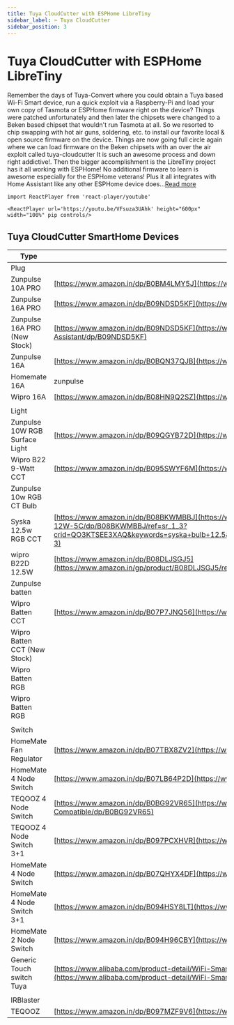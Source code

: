 ```yaml
---
title: Tuya CloudCutter with ESPHome LibreTiny
sidebar_label: ✂️ Tuya CloudCutter
sidebar_position: 3
---
```



# Tuya CloudCutter with ESPHome LibreTiny

Remember the days of Tuya-Convert where you could obtain a Tuya based Wi-Fi Smart device, run a quick exploit via a Raspberry-Pi and load your own copy of Tasmota or ESPHome firmware right on the device? Things were patched unfortunately and then later the chipsets were changed to a Beken based chipset that wouldn't run Tasmota at all. So we resorted to chip swapping with hot air guns, soldering, etc. to install our favorite local & open source firmware on the device. Things are now going full circle again where we can load firmware on the Beken chipsets with an over the air exploit called tuya-cloudcutter It is such an awesome process and down right addictive!. Then the bigger accomplishment is the LibreTiny project has it all working with ESPHome! No additional firmware to learn is awesome especially for the ESPHome veterans! Plus it all integrates with Home Assistant like any other ESPHome device does...[Read more](https://digiblur.com/2023/08/19/updated-tuya-cloudcutter-with-esphome-bk7231-how-to-guide/)


```mdx-code-block
import ReactPlayer from 'react-player/youtube'

<ReactPlayer url='https://youtu.be/VFsuza3UAhk' height="600px" width="100%" pip controls/>
```


## Tuya CloudCutter SmartHome Devices

| Type                           | Link                                                                                                                                                                                                                                                                                                                                                                                                                                                      |
| ------------------------------ | --------------------------------------------------------------------------------------------------------------------------------------------------------------------------------------------------------------------------------------------------------------------------------------------------------------------------------------------------------------------------------------------------------------------------------------------------------- |
| Plug                           |                                                                                                                                                                                                                                                                                                                                                                                                                                                           |
| Zunpulse 10A PRO               | [](https://www.amazon.in/dp/B0BM4LMY5J)[https://www.amazon.in/dp/B0BM4LMY5J](https://www.amazon.in/dp/B0BM4LMY5J)                                                                                                                                                                                                                                                                                                                                         |
| Zunpulse 16A PRO               | [](https://www.amazon.in/dp/B09NDSD5KF)[https://www.amazon.in/dp/B09NDSD5KF](https://www.amazon.in/dp/B09NDSD5KF)                                                                                                                                                                                                                                                                                                                                         |
| Zunpulse 16A PRO (New Stock)   | [](https://www.amazon.in/zunpulse-Energy-Monitoring-Compatible-Assistant/dp/B09NDSD5KF)[https://www.amazon.in/dp/B09NDSD5KF](https://www.amazon.in/zunpulse-Energy-Monitoring-Compatible-Assistant/dp/B09NDSD5KF)                                                                                                                                                                                                                                         |
| Zunpulse 16A                   | [](https://www.amazon.in/dp/B0BQN37QJB)[https://www.amazon.in/dp/B0BQN37QJB](https://www.amazon.in/dp/B0BQN37QJB)                                                                                                                                                                                                                                                                                                                                         |
| Homemate 16A                   | zunpulse                                                                                                                                                                                                                                                                                                                                                                                                                                                  |
| Wipro 16A                      | [](https://www.amazon.in/dp/B08HN9Q2SZ)[https://www.amazon.in/dp/B08HN9Q2SZ](https://www.amazon.in/dp/B08HN9Q2SZ)                                                                                                                                                                                                                                                                                                                                         |
|                                |                                                                                                                                                                                                                                                                                                                                                                                                                                                           |
| Light                          |                                                                                                                                                                                                                                                                                                                                                                                                                                                           |
| Zunpulse 10W RGB Surface Light | [](https://www.amazon.in/dp/B09QGYB72D)[https://www.amazon.in/dp/B09QGYB72D](https://www.amazon.in/dp/B09QGYB72D)                                                                                                                                                                                                                                                                                                                                         |
| Wipro B22 9-Watt CCT           | [](https://www.amazon.in/dp/B095SWYF6M)[https://www.amazon.in/dp/B095SWYF6M](https://www.amazon.in/dp/B095SWYF6M)                                                                                                                                                                                                                                                                                                                                         |
| Zunpulse 10w RGB CT Bulb       |                                                                                                                                                                                                                                                                                                                                                                                                                                                           |
| Syska 12.5w RGB CCT            | [](https://www.amazon.in/12-Watt-Enabled-Compatible-Assistant-SSK-SMW-12W-5C/dp/B08BKWMBBJ/ref=sr_1_3?crid=QO3KTSEE3XAQ&keywords=syska+bulb+12.5&qid=1677330519&sprefix=syska+bulb+12.5%2Caps%2C217&sr=8-3)[https://www.amazon.in/dp/B08BKWMBBJ](https://www.amazon.in/12-Watt-Enabled-Compatible-Assistant-SSK-SMW-12W-5C/dp/B08BKWMBBJ/ref=sr_1_3?crid=QO3KTSEE3XAQ&keywords=syska+bulb+12.5&qid=1677330519&sprefix=syska+bulb+12.5%2Caps%2C217&sr=8-3) |
| wipro B22D 12.5W               | [](https://www.amazon.in/gp/product/B08DLJSGJ5/ref=ppx_yo_dt_b_asin_title_o00_s00?ie=UTF8&psc=1)[https://www.amazon.in/dp/B08DLJSGJ5](https://www.amazon.in/gp/product/B08DLJSGJ5/ref=ppx_yo_dt_b_asin_title_o00_s00?ie=UTF8&psc=1)                                                                                                                                                                                                                       |
| Zunpulse batten                |                                                                                                                                                                                                                                                                                                                                                                                                                                                           |
| Wipro Batten CCT               | [](https://www.amazon.in/dp/B07P7JNQ56)[https://www.amazon.in/dp/B07P7JNQ56](https://www.amazon.in/dp/B07P7JNQ56)                                                                                                                                                                                                                                                                                                                                         |
| Wipro Batten CCT (New Stock)   |                                                                                                                                                                                                                                                                                                                                                                                                                                                           |
| Wipro Batten RGB               |                                                                                                                                                                                                                                                                                                                                                                                                                                                           |
| Wipro Batten RGB               |                                                                                                                                                                                                                                                                                                                                                                                                                                                           |
|                                |                                                                                                                                                                                                                                                                                                                                                                                                                                                           |
| Switch                         |                                                                                                                                                                                                                                                                                                                                                                                                                                                           |
| HomeMate Fan Regulator         | [](https://www.amazon.in/dp/B07TBX8ZV2/)[https://www.amazon.in/dp/B07TBX8ZV2](https://www.amazon.in/dp/B07TBX8ZV2/)                                                                                                                                                                                                                                                                                                                                       |
| HomeMate 4 Node Switch         | [](https://www.amazon.in/dp/B07LB64P2D)[https://www.amazon.in/dp/B07LB64P2D](https://www.amazon.in/dp/B07LB64P2D)                                                                                                                                                                                                                                                                                                                                         |
| TEQOOZ 4 Node Switch           | [](https://www.amazon.in/TEQOOZ%C2%AE-Switch-Retrofit-Control-Compatible/dp/B0BG92VR65)[https://www.amazon.in/dp/B0BG92VR65](https://www.amazon.in/TEQOOZ%C2%AE-Switch-Retrofit-Control-Compatible/dp/B0BG92VR65)                                                                                                                                                                                                                                         |
| TEQOOZ 4 Node Switch 3+1       | [](https://www.amazon.in/dp/B097PCXHVR/)[https://www.amazon.in/dp/B097PCXHVR](https://www.amazon.in/dp/B097PCXHVR/)                                                                                                                                                                                                                                                                                                                                       |
| HomeMate 4 Node Switch         | [](https://www.amazon.in/dp/B07QHYX4DF)[https://www.amazon.in/dp/B07QHYX4DF](https://www.amazon.in/dp/B07QHYX4DF)                                                                                                                                                                                                                                                                                                                                         |
| HomeMate 4 Node Switch 3+1     | [](https://www.amazon.in/dp/B094HSY8LT/)[https://www.amazon.in/dp/B094HSY8LT](https://www.amazon.in/dp/B094HSY8LT/)                                                                                                                                                                                                                                                                                                                                       |
| HomeMate 2 Node Switch         | [](https://www.amazon.in/dp/B094H96CBY/)[https://www.amazon.in/dp/B094H96CBY](https://www.amazon.in/dp/B094H96CBY/)                                                                                                                                                                                                                                                                                                                                       |
| Generic Touch switch Tuya      | [](https://www.alibaba.com/product-detail/WiFi-Smart-Light-Switch-Glass-Panel_1600081578761.html?fromMSite=true)[https://www.alibaba.com/product-detail/WiFi-Smart-Light-Switch-Glass-Panel_1600081578761.html?fromMSite=true](https://www.alibaba.com/product-detail/WiFi-Smart-Light-Switch-Glass-Panel_1600081578761.html?fromMSite=true)                                                                                                              |
|                                |                                                                                                                                                                                                                                                                                                                                                                                                                                                           |
| IRBlaster                      |                                                                                                                                                                                                                                                                                                                                                                                                                                                           |
| TEQOOZ                         | [](https://www.amazon.in/dp/B097MZF9V6/)[https://www.amazon.in/dp/B097MZF9V6](https://www.amazon.in/dp/B097MZF9V6/)                                                                                                                                                                                                                                                                                                                                       |
